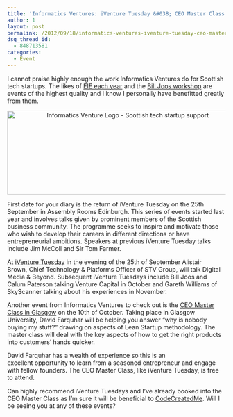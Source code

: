 ```yaml
---
title: 'Informatics Ventures: iVenture Tuesday &#038; CEO Master Class'
author: 1
layout: post
permalink: /2012/09/18/informatics-ventures-iventure-tuesday-ceo-master-class/
dsq_thread_id:
  - 848713581
categories:
  - Event
---
```

I cannot praise highly enough the work Informatics Ventures do for Scottish tech startups. The likes of [EIE each year][1] and the [Bill Joos workshop][2] are events of the highest quality and I know I personally have benefitted greatly from them.

<p style="text-align: center;">
  <a href="http://www.informatics-ventures.com/"><img class="aligncenter size-full wp-image-2481" title="informatics-ventures" src="http://www.rookieoven.com/wp-content/uploads/2012/09/informatics-ventures.jpeg" alt="Informatics Venture Logo - Scottish tech startup support" width="540" height="193" /></a>
</p>

First date for your diary is the return of iVenture Tuesday on the 25th September in Assembly Rooms Edinburgh. This series of events started last year and involves talks given by prominent members of the Scottish business community. The programme seeks to inspire and motivate those who wish to develop their careers in different directions or have entrepreneurial ambitions. Speakers at previous iVenture Tuesday talks include Jim McColl and Sir Tom Farmer.

At [iVenture Tuesday][3] in the evening of the 25th of September Alistair Brown, Chief Technology & Platforms Officer of STV Group, will talk Digital Media & Beyond. Subsequent iVenture Tuesdays include Bill Joos and Calum Paterson talking Venture Capital in October and Gareth Williams of SkyScanner talking about his experiences in November.

Another event from Informatics Ventures to check out is the [CEO Master Class in Glasgow][4] on the 10th of October. Taking place in Glasgow University, David Farquhar will be helping you answer &#8220;why is nobody buying my stuff?&#8221; drawing on aspects of Lean Startup methodology. The master class will deal with the key aspects of how to get the right products into customers&#8217; hands quicker.

David Farquhar has a wealth of experience so this is an excellent opportunity to learn from a seasoned entrepreneur and engage with fellow founders. The CEO Master Class, like iVenture Tuesday, is free to attend.

Can highly recommend iVenture Tuesdays and I&#8217;ve already booked into the CEO Master Class as I&#8217;m sure it will be beneficial to [CodeCreatedMe][5]. Will I be seeing you at any of these events?

 [1]: http://www.rookieoven.com/2012/05/17/eie12-keynote-speaker-sir-jackie-stewart/ "EIE12 Keynote Speaker – Sir Jackie Stewart"
 [2]: http://www.rookieoven.com/2012/02/09/long-is-easy-short-is-hard/ "Long is Easy, Short is Hard - Bill Joos Pitch workshop in Glasgow"
 [3]: http://www.informatics-ventures.com/pillars/connect/ivtuesday-digital-media-beyond "iVenture Tuesday series by Informatics Ventures "
 [4]: http://davidfarquharceomc2.eventbrite.com/ "CEO Masterclass in Glasgow by David Farquhar"
 [5]: http://codecreated.me "CodeCreatedMe - Scottish tech startup"
